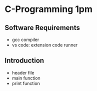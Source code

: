 # C-Programming 1pm
## Software Requirements
* gcc compiler
* vs code: extension code runner


## Introduction
* header file
* main function
* print function